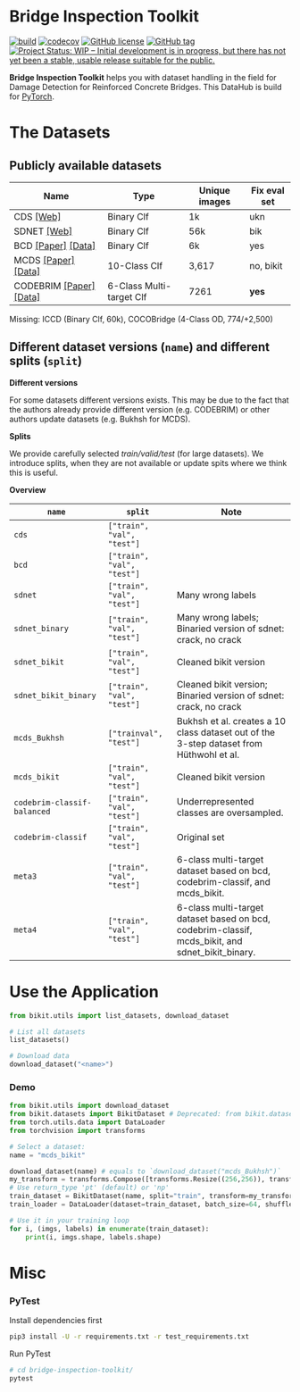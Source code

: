 # Bridge Inspection Toolkit


[![build](https://travis-ci.com/phiyodr/bridge-inspection-toolkit.svg?branch=master)](https://travis-ci.com/phiyodr/bridge-inspection-toolkit) 
[![codecov](https://codecov.io/gh/phiyodr/bridge-inspection-toolkit/branch/master/graph/badge.svg?token=U685JTKNLC)](https://codecov.io/gh/phiyodr/bridge-inspection-toolkit)
[![GitHub license](https://img.shields.io/github/license/phiyodr/bridge-inspection-toolkit.svg)](https://github.com/phiyodr/bridge-inspection-toolkit/blob/master/LICENSE) 
[![GitHub tag](https://img.shields.io/github/tag/phiyodr/bridge-inspection-toolkit.svg)](https://GitHub.com/phiyodr/bridge-inspection-toolkit/tags/)
[![Project Status: WIP – Initial development is in progress, but there has not yet been a stable, usable release suitable for the public.](https://www.repostatus.org/badges/latest/wip.svg)](https://www.repostatus.org/#wip)



**Bridge Inspection Toolkit** helps you with dataset handling in the field for Damage Detection for Reinforced Concrete Bridges.
This DataHub is build for [PyTorch](https://pytorch.org/). 

# The Datasets


## Publicly available datasets

Name      | Type        | Unique images | Fix eval set
----------|-------------|---------------|-------------
CDS   [[Web]](https://www.repository.cam.ac.uk/handle/1810/267902)    | Binary Clf  |            1k | ukn
SDNET  [[Web]](https://digitalcommons.usu.edu/all_datasets/48/)    | Binary Clf  |           56k | bik
BCD  [[Paper]](https://www.mdpi.com/2076-3417/9/14/2867)  [[Data]](https://github.com/tjdxxhy/crack-detection)   | Binary Clf  |            6k | yes
MCDS [[Paper]](https://www.researchgate.net/publication/332571358_Multi-classifier_for_Reinforced_Concrete_Bridge_Defects) [[Data]](https://zenodo.org/record/2601506)  | 10-Class Clf  | 3,617 | no, bikit
CODEBRIM [[Paper]](https://openaccess.thecvf.com/content_CVPR_2019/html/Mundt_Meta-Learning_Convolutional_Neural_Architectures_for_Multi-Target_Concrete_Defect_Classification_With_CVPR_2019_paper.html) [[Data]](https://zenodo.org/record/2620293#.YO8rj3UzZH4) | 6-Class Multi-target Clf  | 7261 | **yes** | yes

Missing:  ICCD (Binary Clf, 60k), COCOBridge (4-Class OD, 774/+2,500)

## Different dataset versions (`name`) and different splits (`split`)

**Different versions**

For some datasets different versions exists. This may be due to the fact that the authors already provide different version (e.g. CODEBRIM) or other authors update datasets (e.g. Bukhsh for MCDS). 

**Splits** 

We provide carefully selected *train/valid/test* (for large datasets). We introduce splits, when they are not available or update spits where we think this is useful. 

**Overview**


| `name`                      | `split`                               | Note |
| ----------------------------|----------------------------|-------------------------------|
| `cds`                       | `["train", "val", "test"]` |          
| `bcd`                       | `["train", "val", "test"]` |     
| `sdnet`                     | `["train", "val", "test"]` | Many wrong labels        
| `sdnet_binary`              | `["train", "val", "test"]` | Many wrong labels; Binaried version of sdnet: crack, no crack
| `sdnet_bikit`               | `["train", "val", "test"]` | Cleaned bikit version     
| `sdnet_bikit_binary`        | `["train", "val", "test"]` | Cleaned bikit version; Binaried version of sdnet: crack, no crack             
| `mcds_Bukhsh`               | `["trainval", "test"]`     | Bukhsh et al. creates a 10 class dataset out of the 3-step dataset from Hüthwohl et al.  |
| `mcds_bikit`                | `["train", "val", "test"]` | Cleaned bikit version
| `codebrim-classif-balanced` | `["train", "val", "test"]` | Underrepresented classes are oversampled.  |
| `codebrim-classif`          | `["train", "val", "test"]` | Original set  |
| `meta3`		        	  | `["train", "val", "test"]` | 6-class multi-target dataset based on bcd, codebrim-classif, and mcds_bikit. |
| `meta4`       		   	  | `["train", "val", "test"]` | 6-class multi-target dataset based on bcd, codebrim-classif, mcds_bikit, and sdnet_bikit_binary.  |


# Use the Application

```python
from bikit.utils import list_datasets, download_dataset

# List all datasets
list_datasets()

# Download data
download_dataset("<name>") 
```

### Demo

```python
from bikit.utils import download_dataset
from bikit.datasets import BikitDataset # Deprecated: from bikit.datasets.data import BikitDataset
from torch.utils.data import DataLoader
from torchvision import transforms

# Select a dataset:
name = "mcds_bikit"

download_dataset(name) # equals to `download_dataset("mcds_Bukhsh")` 
my_transform = transforms.Compose([transforms.Resize((256,256)), transforms.ToTensor()])
# Use return_type 'pt' (default) or 'np'
train_dataset = BikitDataset(name, split="train", transform=my_transform, return_type="pt") 
train_loader = DataLoader(dataset=train_dataset, batch_size=64, shuffle=False, num_workers=0)

# Use it in your training loop
for i, (imgs, labels) in enumerate(train_dataset):
	print(i, imgs.shape, labels.shape)
```

# Misc

### PyTest

Install dependencies first

```bash
pip3 install -U -r requirements.txt -r test_requirements.txt
```

Run PyTest

```bash
# cd bridge-inspection-toolkit/
pytest
```